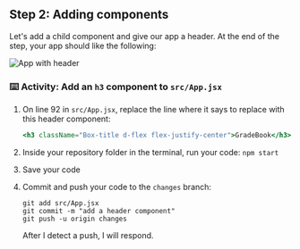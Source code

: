 ## Step 2: Adding components

Let's add a child component and give our app a header. At the end of the step, your app should like the following:

![App with header](https://user-images.githubusercontent.com/25253905/61294086-eb352e80-a789-11e9-96ab-8b6cb09b3791.png)

### :keyboard: Activity: Add an `h3` component to `src/App.jsx`

1. On line 92 in `src/App.jsx`, replace the line where it says to replace with this header component:

    ```jsx
    <h3 className="Box-title d-flex flex-justify-center">GradeBook</h3>
    ```
2. Inside your repository folder in the terminal, run your code: `npm start`
3. Save your code
4. Commit and push your code to the `changes` branch:
    ```
    git add src/App.jsx
    git commit -m "add a header component"
    git push -u origin changes
    ```

    After I detect a push, I will respond.

